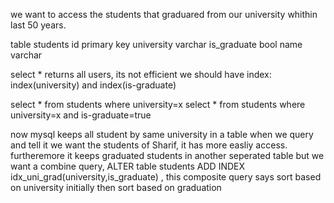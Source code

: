we want to access the students that graduared from our university whithin last 50 years.

table students
id           primary key
university   varchar
is_graduate  bool
name         varchar

select * returns all users, its not efficient
we should have index:
index(university) and index(is-graduate)

select * from students where university=x
select * from students where university=x and is-graduate=true

now mysql keeps all student by same university in a table
when we query and tell it we want the students of Sharif, it has more easliy access.
furtheremore it keeps graduated students in another seperated table
but we want a combine query, 
ALTER table students
ADD INDEX idx_uni_grad(university,is_graduate) , this composite query says sort based on university initially then sort based on graduation



